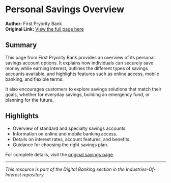 # Personal Savings Overview

**Author:** First Pryority Bank  
**Original Link:** [View the full page here](https://firstpryoritybank.com/personal-banking/savings/)

## Summary

This page from First Pryority Bank provides an overview of its personal savings account options. It explains how individuals can securely save money while earning interest, outlines the different types of savings accounts available, and highlights features such as online access, mobile banking, and flexible terms.

It also encourages customers to explore savings solutions that match their goals, whether for everyday savings, building an emergency fund, or planning for the future.

## Highlights

- Overview of standard and specialty savings accounts.
- Information on online and mobile banking access.
- Details on interest rates, account features, and benefits.
- Guidance for choosing the right savings plan.

For complete details, visit the [original savings page](https://firstpryoritybank.com/personal-banking/savings/).

---

*This resource is part of the Digital Banking section in the Industries-Of-Interest repository.*
